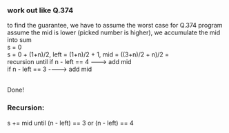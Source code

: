 ### work out like Q.374
to find the guarantee, we have to assume the worst case for Q.374 program
<br />assume the mid is lower (picked number is higher), we accumulate the mid into sum
<br />s = 0
<br />s = 0 + (1+n)/2, left = (1+n)/2 + 1, mid = ((3+n)/2 + n)/2 =
<br />recursion until if n - left == 4 ---> add mid
<br />if n - left == 3 ----> add mid

<br />Done!

### Recursion:
s += mid until (n - left) == 3 or (n - left) == 4